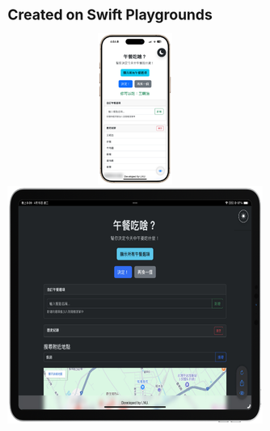 # Created on Swift Playgrounds
<p align="center">
  <img src="https://raw.githubusercontent.com/ian20040409/Lunch-webview-swift/refs/heads/main/IMG_0069_new.png" height="300">
  <img src="https://raw.githubusercontent.com/ian20040409/Lunch-webview-swift/refs/heads/main/IMG_0034-landscape.png" height="470">
</p>
